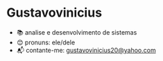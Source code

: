 # Gustavovinicius

- 📚 analise e desenvolvimento de sistemas
- 😊 pronuns: ele/dele
- 📬 contante-me: gustavovinicius20@yahoo.com

  
